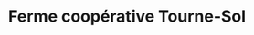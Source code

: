 ---
title: "Ferme coopérative Tourne-Sol"
url: /les-cedres/ferme-cooperative-tourne-sol/
shop: farm
---